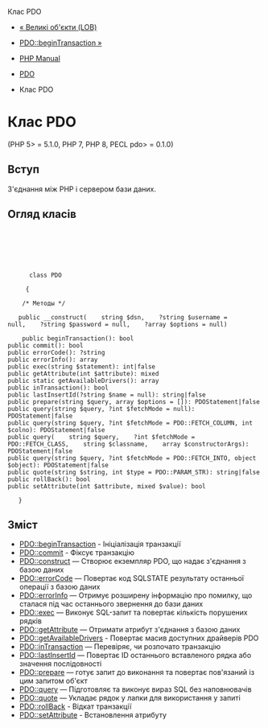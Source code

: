 Клас PDO

-   [« Великі об'єкти (LOB)](pdo.lobs.md)
    
-   [PDO::beginTransaction »](pdo.begintransaction.md)
    
-   [PHP Manual](index.md)
    
-   [PDO](book.pdo.md)
    
-   Клас PDO
    

# Клас PDO

(PHP 5> = 5.1.0, PHP 7, PHP 8, PECL pdo> = 0.1.0)

## Вступ

З'єднання між PHP і сервером бази даних.

## Огляд класів

```classsynopsis

     
    

    
     
      class PDO
     
     {

    /* Методы */
    
   public __construct(    string $dsn,    ?string $username = null,    ?string $password = null,    ?array $options = null)

    public beginTransaction(): bool
public commit(): bool
public errorCode(): ?string
public errorInfo(): array
public exec(string $statement): int|false
public getAttribute(int $attribute): mixed
public static getAvailableDrivers(): array
public inTransaction(): bool
public lastInsertId(?string $name = null): string|false
public prepare(string $query, array $options = []): PDOStatement|false
public query(string $query, ?int $fetchMode = null): PDOStatement|false
public query(string $query, ?int $fetchMode = PDO::FETCH_COLUMN, int $colno): PDOStatement|false
public query(    string $query,    ?int $fetchMode = PDO::FETCH_CLASS,    string $classname,    array $constructorArgs): PDOStatement|false
public query(string $query, ?int $fetchMode = PDO::FETCH_INTO, object $object): PDOStatement|false
public quote(string $string, int $type = PDO::PARAM_STR): string|false
public rollBack(): bool
public setAttribute(int $attribute, mixed $value): bool

   }
```

## Зміст

-   [PDO::beginTransaction](pdo.begintransaction.md) - Ініціалізація транзакції
-   [PDO::commit](pdo.commit.md) - Фіксує транзакцію
-   [PDO::construct](pdo.construct.md) — Створює екземпляр PDO, що надає з'єднання з базою даних
-   [PDO::errorCode](pdo.errorcode.md) — Повертає код SQLSTATE результату останньої операції з базою даних
-   [PDO::errorInfo](pdo.errorinfo.md) — Отримує розширену інформацію про помилку, що сталася під час останнього звернення до бази даних
-   [PDO::exec](pdo.exec.md) — Виконує SQL-запит та повертає кількість порушених рядків
-   [PDO::getAttribute](pdo.getattribute.md) — Отримати атрибут з'єднання з базою даних
-   [PDO::getAvailableDrivers](pdo.getavailabledrivers.md) - Повертає масив доступних драйверів PDO
-   [PDO::inTransaction](pdo.intransaction.md) — Перевіряє, чи розпочато транзакцію
-   [PDO::lastInsertId](pdo.lastinsertid.md) — Повертає ID останнього вставленого рядка або значення послідовності
-   [PDO::prepare](pdo.prepare.md) — готує запит до виконання та повертає пов'язаний із цим запитом об'єкт
-   [PDO::query](pdo.query.md) — Підготовляє та виконує вираз SQL без наповнювачів
-   [PDO::quote](pdo.quote.md) — Укладає рядок у лапки для використання у запиті
-   [PDO::rollBack](pdo.rollback.md) - Відкат транзакції
-   [PDO::setAttribute](pdo.setattribute.md) - Встановлення атрибуту